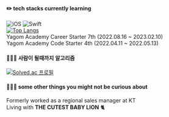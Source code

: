 #### ✏️ tech stacks currently learning</br>
![iOS](https://img.shields.io/badge/iOS-000000?style=for-the-badge&logo=ios&logoColor=white) ![Swift](https://img.shields.io/badge/swift-F54A2A?style=for-the-badge&logo=swift&logoColor=white)
</br>
[![Top Langs](https://github-readme-stats.vercel.app/api/top-langs/?username=dev-summer&layout=compact)](https://github.com/anuraghazra/github-readme-stats)
</br>
Yagom Academy Career Starter 7th (2022.08.16 ~ 2023.02.10) </br>
Yagom Academy Code Starter 4th (2022.04.11 ~ 2022.05.13)

#### 🏃🏻‍♀️ 사람이 될때까지 알고리즘 </br>
[![Solved.ac
프로필](http://mazassumnida.wtf/api/mini/generate_badge?boj=summerly)](https://solved.ac/summerly)


#### 🤷🏻‍♀️ some other things you might not be curious about </br>
Formerly worked as a regional sales manager at KT</br>
Living with **THE CUTEST BABY LION** 🐈</br>

<!---
dev-summer/dev-summer is a ✨ special ✨ repository because its `README.md` (this file) appears on your GitHub profile.
You can click the Preview link to take a look at your changes.
--->
